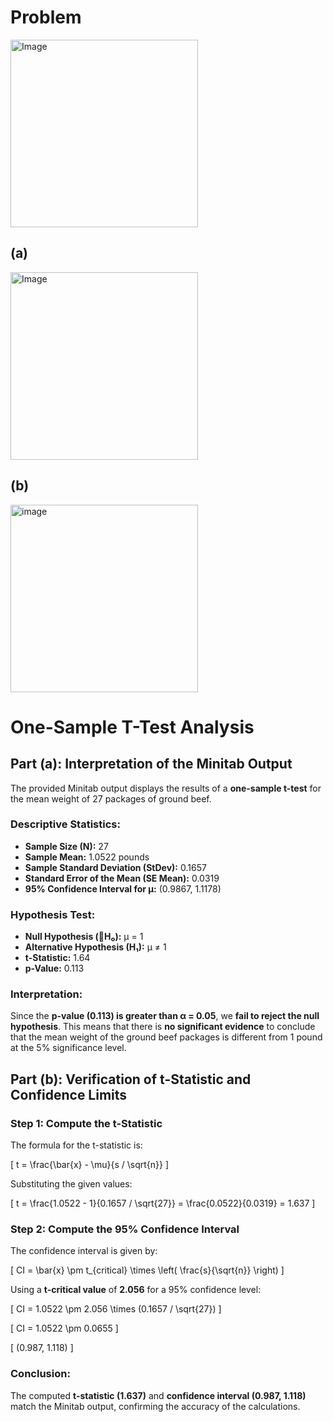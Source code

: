 # Problem
<img width="300" alt="Image" src="https://github.com/user-attachments/assets/f6a67e97-a5c8-41bf-aabe-5207c16b6045" />

## (a)
<img width="300" alt="Image" src="https://github.com/user-attachments/assets/c0e7846a-27f5-4740-9d9d-d382394f8ba5" />

## (b)
<img width="300" alt="image" src="https://github.com/user-attachments/assets/636c5aa1-774f-49b5-81b8-bf570a18da6f" />


# One-Sample T-Test Analysis

## **Part (a): Interpretation of the Minitab Output**

The provided Minitab output displays the results of a **one-sample t-test** for the mean weight of 27 packages of ground beef.

### **Descriptive Statistics:**
- **Sample Size (N):** 27
- **Sample Mean:** 1.0522 pounds
- **Sample Standard Deviation (StDev):** 0.1657
- **Standard Error of the Mean (SE Mean):** 0.0319
- **95% Confidence Interval for μ:** (0.9867, 1.1178)

### **Hypothesis Test:**
- **Null Hypothesis (H₀):** μ = 1
- **Alternative Hypothesis (H₁):** μ ≠ 1
- **t-Statistic:** 1.64
- **p-Value:** 0.113

### **Interpretation:**
Since the **p-value (0.113) is greater than α = 0.05**, we **fail to reject the null hypothesis**. This means that there is **no significant evidence** to conclude that the mean weight of the ground beef packages is different from 1 pound at the 5% significance level.

## **Part (b): Verification of t-Statistic and Confidence Limits**

### **Step 1: Compute the t-Statistic**
The formula for the t-statistic is:

\[
t = \frac{\bar{x} - \mu}{s / \sqrt{n}}
\]

Substituting the given values:

\[
t = \frac{1.0522 - 1}{0.1657 / \sqrt{27}} = \frac{0.0522}{0.0319} = 1.637
\]

### **Step 2: Compute the 95% Confidence Interval**
The confidence interval is given by:

\[
CI = \bar{x} \pm t_{critical} \times \left( \frac{s}{\sqrt{n}} \right)
\]

Using a **t-critical value** of **2.056** for a 95% confidence level:

\[
CI = 1.0522 \pm 2.056 \times (0.1657 / \sqrt{27})
\]

\[
CI = 1.0522 \pm 0.0655
\]

\[
(0.987, 1.118)
\]

### **Conclusion:**
The computed **t-statistic (1.637)** and **confidence interval (0.987, 1.118)** match the Minitab output, confirming the accuracy of the calculations.
